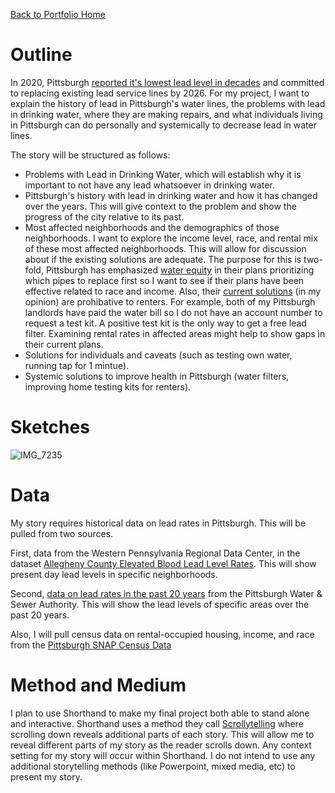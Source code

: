 [Back to Portfolio Home](https://mccarthymorgan.github.io/portfolio/)
                         
# Outline

In 2020, Pittsburgh [reported it's lowest lead level in decades](https://www.pgh2o.com/about-us/performance/year-review-2020/lowest-lead-levels-decades) and committed to replacing existing lead service lines by 2026. For my project, I want to explain the history of lead in Pittsburgh's water lines, the problems with lead in drinking water, where they are making repairs, and what individuals living in Pittsburgh can do personally and systemically to decrease lead in water lines.

The story will be structured as follows:

- Problems with Lead in Drinking Water, which will establish why it is important to not have any lead whatsoever in drinking water.
- Pittsburgh's history with lead in drinking water and how it has changed over the years. This will give context to the problem and show the progress of the city relative to its past.
- Most affected neighborhoods and the demographics of those neighborhoods. I want to explore the income level, race, and rental mix of these most affected neighborhoods. This will allow for discussion about if the existing solutions are adequate. The purpose for this is two-fold, Pittsburgh has emphasized [water equity](https://pittsburgh.cbslocal.com/2021/04/23/pwsa-lead-pipes-and-water-equity/) in their plans prioritizing which pipes to replace first so I want to see if their plans have been effective related to race and income. Also, their [current solutions](https://lead.pgh2o.com/resources/request-a-lead-test-kit/) (in my opinion) are prohibative to renters. For example, both of my Pittsburgh landlords have paid the water bill so I do not have an account number to request a test kit. A positive test kit is the only way to get a free lead filter. Examining rental rates in affected areas might help to show gaps in their current plans. 
- Solutions for individuals and caveats (such as testing own water, running tap for 1 mintue).
- Systemic solutions to improve health in Pittsburgh (water filters, improving home testing kits for renters).

# Sketches

![IMG_7235](https://user-images.githubusercontent.com/76798733/153802827-0d75e970-450e-4832-9078-e4101dc45f01.jpg)

                         
# Data

My story requires historical data on lead rates in Pittsburgh. This will be pulled from two sources.

First, data from the Western Pennsylvania Regional Data Center, in the dataset [Allegheny County Elevated Blood Lead Level Rates](https://data.wprdc.org/dataset/allegheny-county-elevated-blood-lead-level-rates). This will show present day lead levels in specific neighborhoods.

Second, [data on lead rates in the past 20 years](https://lead.pgh2o.com/resources/customer-water-quality-data/) from the Pittsburgh Water & Sewer Authority. This will show the lead levels of specific areas over the past 20 years. 

Also, I will pull census data on rental-occupied housing, income, and race from the [Pittsburgh SNAP Census Data](https://data.wprdc.org/dataset/pgh) 
                         
# Method and Medium    

I plan to use Shorthand to make my final project both able to stand alone and interactive. Shorthand uses a method they call [Scrollytelling](https://shorthand.com/features/scrollytelling/) where scrolling down reveals additional parts of each story. This will allow me to reveal different parts of my story as the reader scrolls down. Any context setting for my story will occur within Shorthand. I do not intend to use any additional storytelling methods (like Powerpoint, mixed media, etc) to present my story. 
